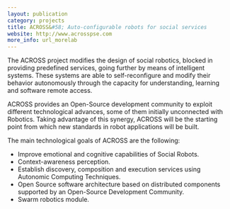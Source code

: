 ```yaml
--- 
layout: publication
category: projects
title: ACROSS&#58; Auto-configurable robots for social services
website: http://www.acrosspse.com
more_info: url_morelab
--- 
```


The ACROSS project modifies the design of social robotics, blocked in providing predefined services, going further by means of intelligent systems. These systems are able to self-reconfigure and modify their behavior autonomously through the capacity for understanding, learning and software remote access.

ACROSS provides an Open-Source development community to exploit different technological advances, some of them initially unconnected with Robotics. Taking advantage of this synergy, ACROSS will be the starting point from which new standards in robot applications will be built.

The main technological goals of ACROSS are the following:
 * Improve emotional and cognitive capabilities of Social Robots.
 * Context-awareness perception.
 * Establish discovery, composition and execution services using Autonomic Computing Techniques.
 * Open Source software architecture based on distributed components supported by an Open-Source Development Community.
 * Swarm robotics module.